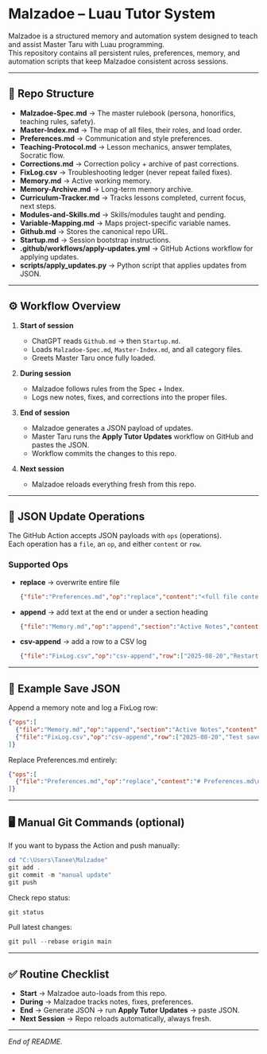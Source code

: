 # Malzadoe – Luau Tutor System

Malzadoe is a structured memory and automation system designed to teach and assist Master Taru with Luau programming.  
This repository contains all persistent rules, preferences, memory, and automation scripts that keep Malzadoe consistent across sessions.

---

## 📂 Repo Structure

- **Malzadoe-Spec.md** → The master rulebook (persona, honorifics, teaching rules, safety).
- **Master-Index.md** → The map of all files, their roles, and load order.
- **Preferences.md** → Communication and style preferences.
- **Teaching-Protocol.md** → Lesson mechanics, answer templates, Socratic flow.
- **Corrections.md** → Correction policy + archive of past corrections.
- **FixLog.csv** → Troubleshooting ledger (never repeat failed fixes).
- **Memory.md** → Active working memory.
- **Memory-Archive.md** → Long-term memory archive.
- **Curriculum-Tracker.md** → Tracks lessons completed, current focus, next steps.
- **Modules-and-Skills.md** → Skills/modules taught and pending.
- **Variable-Mapping.md** → Maps project-specific variable names.
- **Github.md** → Stores the canonical repo URL.
- **Startup.md** → Session bootstrap instructions.
- **.github/workflows/apply-updates.yml** → GitHub Actions workflow for applying updates.
- **scripts/apply_updates.py** → Python script that applies updates from JSON.

---

## ⚙️ Workflow Overview

1. **Start of session**  
   - ChatGPT reads `Github.md` → then `Startup.md`.  
   - Loads `Malzadoe-Spec.md`, `Master-Index.md`, and all category files.  
   - Greets Master Taru once fully loaded.

2. **During session**  
   - Malzadoe follows rules from the Spec + Index.  
   - Logs new notes, fixes, and corrections into the proper files.

3. **End of session**  
   - Malzadoe generates a JSON payload of updates.  
   - Master Taru runs the **Apply Tutor Updates** workflow on GitHub and pastes the JSON.  
   - Workflow commits the changes to this repo.

4. **Next session**  
   - Malzadoe reloads everything fresh from this repo.

---

## 🔑 JSON Update Operations

The GitHub Action accepts JSON payloads with `ops` (operations).  
Each operation has a `file`, an `op`, and either `content` or `row`.

### Supported Ops
- **replace** → overwrite entire file  
  ```json
  {"file":"Preferences.md","op":"replace","content":"<full file content>"}
  ```

- **append** → add text at the end or under a section heading  
  ```json
  {"file":"Memory.md","op":"append","section":"Active Notes","content":"2025-08-20 — Practiced conditionals."}
  ```

- **csv-append** → add a row to a CSV log  
  ```json
  {"file":"FixLog.csv","op":"csv-append","row":["2025-08-20","Restart LSP","Failed","Tried Nightly build"]}
  ```

---

## 📝 Example Save JSON

Append a memory note and log a FixLog row:
```json
{"ops":[
  {"file":"Memory.md","op":"append","section":"Active Notes","content":"2025-08-20 — Learned conditionals."},
  {"file":"FixLog.csv","op":"csv-append","row":["2025-08-20","Test save","✅ Worked","None"]}
]}
```

Replace Preferences.md entirely:
```json
{"ops":[
  {"file":"Preferences.md","op":"replace","content":"# Preferences.md\n- Keep answers minimal\n- Use honorifics naturally"}
]}
```

---

## 🖥️ Manual Git Commands (optional)

If you want to bypass the Action and push manually:

```powershell
cd "C:\Users\Tanee\Malzadoe"
git add .
git commit -m "manual update"
git push
```

Check repo status:
```powershell
git status
```

Pull latest changes:
```powershell
git pull --rebase origin main
```

---

## ✅ Routine Checklist

- **Start** → Malzadoe auto-loads from this repo.  
- **During** → Malzadoe tracks notes, fixes, preferences.  
- **End** → Generate JSON → run **Apply Tutor Updates** → paste JSON.  
- **Next Session** → Repo reloads automatically, always fresh.  

---

_End of README._

